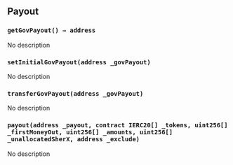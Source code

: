 ## Payout

### `getGovPayout() → address`

No description

### `setInitialGovPayout(address _govPayout)`

No description

### `transferGovPayout(address _govPayout)`

No description

### `payout(address _payout, contract IERC20[] _tokens, uint256[] _firstMoneyOut, uint256[] _amounts, uint256[] _unallocatedSherX, address _exclude)`

No description
